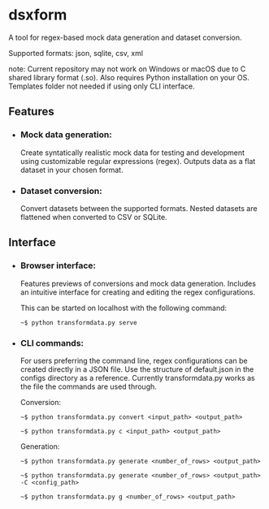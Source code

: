 # dsxform
A tool for regex-based mock data generation and dataset conversion. 

Supported formats: json, sqlite, csv, xml

note: Current repository may not work on Windows or macOS due to C shared library format (.so). 
Also requires Python installation on your OS. 
Templates folder not needed if using only CLI interface.

## Features
  + ### Mock data generation:

    Create syntatically realistic mock data for testing and development using customizable regular expressions (regex). Outputs data as a flat dataset in your chosen format.
  + ### Dataset conversion:

    Convert datasets between the supported formats. Nested datasets are flattened when converted to CSV or SQLite.

## Interface
+ ### Browser interface:

  Features previews of conversions and mock data generation. Includes an intuitive interface for creating and editing the regex configurations.

  This can be started on localhost with the following command:

  `~$ python transformdata.py serve`
+ ### CLI commands:

  For users preferring the command line, regex configurations can be created directly in a JSON file. Use the structure of default.json in the configs directory as a reference. Currently transformdata.py works as the file the commands are used through.

  Conversion:
  
  `~$ python transformdata.py convert <input_path> <output_path>`
  
  `~$ python transformdata.py c <input_path> <output_path>`
  
  Generation:
  
  `~$ python transformdata.py generate <number_of_rows> <output_path>`
  
  `~$ python transformdata.py generate <number_of_rows> <output_path> -C <config_path>`
  
  `~$ python transformdata.py g <number_of_rows> <output_path>`
  

